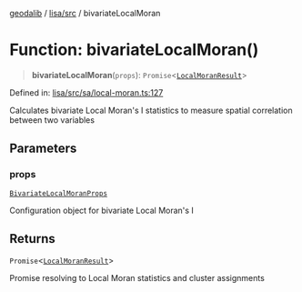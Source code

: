 [geodalib](../../../modules.md) / [lisa/src](../index.md) / bivariateLocalMoran

# Function: bivariateLocalMoran()

> **bivariateLocalMoran**(`props`): `Promise`\<[`LocalMoranResult`](../type-aliases/LocalMoranResult.md)\>

Defined in: [lisa/src/sa/local-moran.ts:127](https://github.com/GeoDaCenter/geoda-lib/blob/246bf05338fdf79294f778f8829940c18b17a0f8/js/packages/lisa/src/sa/local-moran.ts#L127)

Calculates bivariate Local Moran's I statistics to measure spatial correlation
between two variables

## Parameters

### props

[`BivariateLocalMoranProps`](../type-aliases/BivariateLocalMoranProps.md)

Configuration object for bivariate Local Moran's I

## Returns

`Promise`\<[`LocalMoranResult`](../type-aliases/LocalMoranResult.md)\>

Promise resolving to Local Moran statistics and cluster assignments
